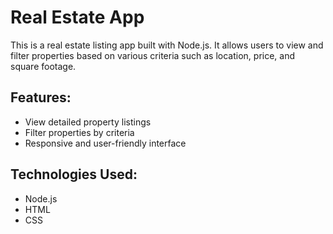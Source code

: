 # Real Estate App

This is a real estate listing app built with Node.js. It allows users to view and filter properties based on various criteria such as location, price, and square footage.

## Features:
- View detailed property listings
- Filter properties by criteria
- Responsive and user-friendly interface

## Technologies Used:
- Node.js
- HTML
- CSS
